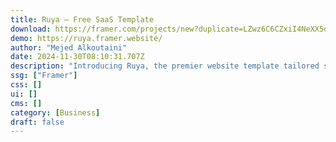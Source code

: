 ```yaml
---
title: Ruya — Free SaaS Template
download: https://framer.com/projects/new?duplicate=LZwz6C6CZxiI4NeXX5dv&via=mejed_k&duplicateType=siteTemplate
demo: https://ruya.framer.website/
author: "Mejed Alkoutaini"
date: 2024-11-30T08:10:31.707Z
description: "Introducing Ruya, the premier website template tailored specifically for SaaS businesses. Ruya is designed to help you highlight your services, attract more customers, and streamline the user experience."
ssg: ["Framer"]
css: []
ui: []
cms: []
category: [Business]
draft: false
---
```

